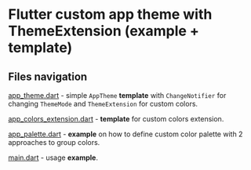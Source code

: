 # Flutter custom app theme with ThemeExtension (example + template)

## Files navigation

[app_theme.dart](lib/app_theme.dart) - simple `AppTheme` **template** with `ChangeNotifier` for changing `ThemeMode` and `ThemeExtension` for custom colors.

[app_colors_extension.dart](lib/app_colors_extension.dart) - **template** for custom colors extension.

[app_palette.dart](lib/app_palette.dart) - **example** on how to define custom color palette with 2 approaches to group colors.

[main.dart](lib/main.dart) - usage **example**.
